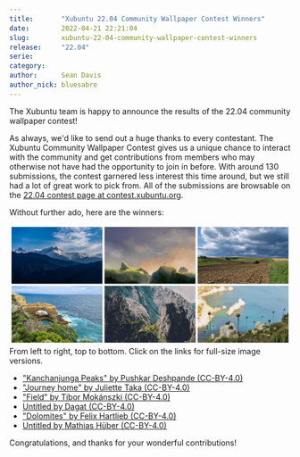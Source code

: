 ```yaml
---
title:       "Xubuntu 22.04 Community Wallpaper Contest Winners"
date:        2022-04-21 22:21:04
slug:        xubuntu-22-04-community-wallpaper-contest-winners
release:     "22.04"
serie:       
category:    
author:      Sean Davis
author_nick: bluesabre
---
```


The Xubuntu team is happy to announce the results of the 22.04 community wallpaper contest!

As always, we'd like to send out a huge thanks to every contestant. The Xubuntu Community Wallpaper Contest gives us a unique chance to interact with the community and get contributions from members who may otherwise not have had the opportunity to join in before. With around 130 submissions, the contest garnered less interest this time around, but we still had a lot of great work to pick from. All of the submissions are browsable on the [22.04 contest page at contest.xubuntu.org](https://contest.xubuntu.org/wallpaper_contest/xubuntu-22-04-community-wallpaper-contest/?action=view).

Without further ado, here are the winners:

![](/assets/articles/2022/xubuntu-wallpaper-contest-winners.jpg)
From left to right, top to bottom. Click on the links for full-size image versions.

- ["Kanchanjunga Peaks" by Pushkar Deshpande (CC-BY-4.0)](https://github.com/Xubuntu/xubuntu-community-artwork/blob/master/usr/share/xfce4/backdrops/Kanchanjunga_Peaks_by_Pushkar_Deshpande.jpg)
- ["Journey home" by Juliette Taka (CC-BY-4.0)](https://github.com/Xubuntu/xubuntu-community-artwork/blob/master/usr/share/xfce4/backdrops/Journey_home_by_Juliette_Taka.png)
- ["Field" by Tibor Mokánszki (CC-BY-4.0)](https://github.com/Xubuntu/xubuntu-community-artwork/blob/master/usr/share/xfce4/backdrops/Field_by_Tibor_Mokanszki.jpg)
- [Untitled by Dagat (CC-BY-4.0)](https://github.com/Xubuntu/xubuntu-community-artwork/blob/master/usr/share/xfce4/backdrops/Untitled_by_Dagat.jpg)
- ["Dolomites" by Felix Hartlieb (CC-BY-4.0)](https://github.com/Xubuntu/xubuntu-community-artwork/blob/master/usr/share/xfce4/backdrops/Dolomites_by_Felix_Hartlieb.jpg)
- [Untitled by Mathias Hüber (CC-BY-4.0)](https://github.com/Xubuntu/xubuntu-community-artwork/blob/master/usr/share/xfce4/backdrops/Untitled_by_Mathias_Huber.jpg)

Congratulations, and thanks for your wonderful contributions!
